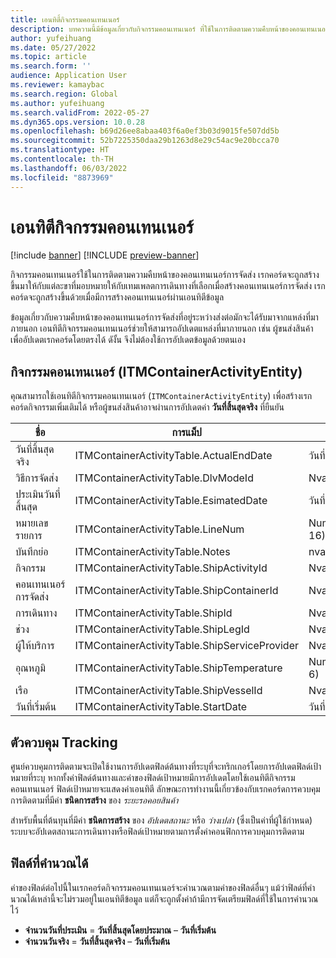 ```yaml
---
title: เอนทิตี้กิจกรรมคอนเทนเนอร์
description: บทความนี้มีข้อมูลเกี่ยวกับกิจกรรมคอนเทนเนอร์ ที่ใช้ในการติดตามความคืบหน้าของคอนเทนเนอร์การจัดส่ง
author: yufeihuang
ms.date: 05/27/2022
ms.topic: article
ms.search.form: ''
audience: Application User
ms.reviewer: kamaybac
ms.search.region: Global
ms.author: yufeihuang
ms.search.validFrom: 2022-05-27
ms.dyn365.ops.version: 10.0.28
ms.openlocfilehash: b69d26ee8abaa403f6a0ef3b03d9015fe507dd5b
ms.sourcegitcommit: 52b7225350daa29b1263d8e29c54ac9e20bcca70
ms.translationtype: HT
ms.contentlocale: th-TH
ms.lasthandoff: 06/03/2022
ms.locfileid: "8873969"
---
```

# <a name="container-activities-entity"></a>เอนทิตีกิจกรรมคอนเทนเนอร์

[!include [banner](../includes/banner.md)]
[!INCLUDE [preview-banner](../includes/preview-banner.md)]
<!-- KFM: Preview until GA with 10.0.28 -->

กิจกรรมคอนเทนเนอร์ใช้ในการติดตามความคืบหน้าของคอนเทนเนอร์การจัดส่ง เรกคอร์ดจะถูกสร้างขึ้นมาให้กับแต่ละขาที่มอบหมายให้กับเทมเพลตการเดินทางที่เลือกเมื่อสร้างคอนเทนเนอร์การจัดส่ง เรกคอร์ดจะถูกสร้างขึ้นด้วยเมื่อมีการสร้างคอนเทนเนอร์ผ่านเอนทิตีข้อมูล

ข้อมูลเกี่ยวกับความคืบหน้าของคอนเทนเนอร์การจัดส่งที่อยู่ระหว่างส่งต่อมักจะได้รับมาจากแหล่งที่มาภายนอก เอนทิตีกิจกรรมคอนเทนเนอร์ช่วยให้สามารถอัปเดตแหล่งที่มาภายนอก เช่น ผู้ขนส่งสินค้าเพื่ออัปเดตเรกคอร์ดโดยตรงได้ ดังั้น จึงไม่ต้องใช้การอัปเดตข้อมูลด้วยตนเอง

## <a name="container-activities-itmcontaineractivityentity"></a>กิจกรรมคอนเทนเนอร์ (ITMContainerActivityEntity)

คุณสามารถใช้เอนทิตีกิจกรรมคอนเทนเนอร์ (`ITMContainerActivityEntity`) เพื่อสร้างเรกคอร์ดกิจกรรมเพิ่มเติมได้ หรือผู้ขนส่งสินค้าอาจผ่านการอัปเดตค่า **วันที่สิ้นสุดจริง** ที่ยืนยัน

| ชื่อ | การแม็ป | ชนิดข้อมูล | คีย์ | จำเป็น |
|---|---|---|---|---|
| วันที่สิ้นสุดจริง | ITMContainerActivityTable.ActualEndDate | วันที่และเวลา | ไม่ | ไม่ |
| วิธีการจัดส่ง | ITMContainerActivityTable.DlvModeId | Nvarchar(10) | ไม่ | ไม่ |
| ประเมินวันที่สิ้นสุด | ITMContainerActivityTable.EsimatedDate | วันที่และเวลา | ไม่ | ไม่ |
| หมายเลขรายการ | ITMContainerActivityTable.LineNum | Numeric(32, 16) | **ใช่** | ไม่ |
| บันทึกย่อ | ITMContainerActivityTable.Notes | nvarchar(MAX) | ไม่ | ไม่ |
| กิจกรรม | ITMContainerActivityTable.ShipActivityId | Nvarchar(10) | ไม่ | **ใช่** |
| คอนเทนเนอร์การจัดส่ง | ITMContainerActivityTable.ShipContainerId | Nvarchar(20) | **ใช่** | **ใช่** |
| การเดินทาง | ITMContainerActivityTable.ShipId | Nvarchar(20) | **ใช่** | **ใช่** |
| ช่วง | ITMContainerActivityTable.ShipLegId | Nvarchar(20) | ไม่ | **ใช่** |
| ผู้ให้บริการ | ITMContainerActivityTable.ShipServiceProvider | Nvarchar(20) | ไม่ | ไม่ |
| อุณหภูมิ | ITMContainerActivityTable.ShipTemperature | Numeric(32, 6) | ไม่ | ไม่ |
| เรือ | ITMContainerActivityTable.ShipVesselId | Nvarchar(20) | ไม่ | ไม่ |
| วันที่เริ่มต้น | ITMContainerActivityTable.StartDate | วันที่และเวลา | ไม่ | ไม่ |

## <a name="tracking-control"></a>ตัวควบคุม Tracking

ศูนย์ควบคุมการติดตามจะเปิดใช้งานการอัปเดตฟิลด์ต้นทางที่ระบุที่จะทริกเกอร์โดยการอัปเดตฟิลด์เป้าหมายที่ระบุ หากทั้งค่าฟิลด์ต้นทางและค่าของฟิลด์เป้าหมายมีการอัปเดตโดยใช้เอนทิตีกิจกรรมคอนเทนเนอร์ ฟิลด์เป้าหมายจะแสดงค่าเอนทิตี ลักษณะการทำงานนี้เกี่ยวข้องกับเรกคอร์ดการควบคุมการติดตามที่มีค่า **ชนิดการสร้าง** ของ *ระยะรอคอยสินค้า*

สำหรับพื้นที่ต้นทุนที่มีค่า **ชนิดการสร้าง** ของ *อัปเดตสถานะ* หรือ *ว่างเปล่า* (ซึ่งเป็นค่าที่ผู้ใช้กําหนด) ระบบจะอัปเดตสถานะการเดินทางหรือฟิลด์เป้าหมายตามการตั้งค่าคอนฟิกการควบคุมการติดตาม

## <a name="calculated-fields"></a>ฟิลด์ที่คำนวณได้

ค่าของฟิลด์ต่อไปนี้ในเรกคอร์ดกิจกรรมคอนเทนเนอร์จะคํานวณตามค่าของฟิลด์อื่นๆ แม้ว่าฟิลด์ที่คํานวณได้เหล่านี้จะไม่รวมอยู่ในเอนทิตีข้อมูล แต่ก็จะถูกตั้งค่าถ้ามีการจัดเตรียมฟิลด์ที่ใช้ในการคํานวณไว้

- **จำนวนวันที่ประเมิน** = **วันที่สิ้นสุดโดยประมาณ** – **วันที่เริ่มต้น**
- **จำนวนวันจริง** = **วันที่สิ้นสุดจริง** – **วันที่เริ่มต้น**
